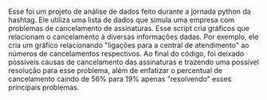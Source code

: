 Esse foi um projeto de análise de dados feito durante a jornada python da hashtag. Ele utiliza uma lista de dados que simula uma empresa com problemas de cancelamento de assinaturas.
Esse script cria gráficos que relacionam o cancelamento à diversas informações dadas. Por exemplo, ele cria um gráfico relacionando "ligações para a central de atendimento" ao números de cancelamentos respectivos.
Ao final do código, foi deixado possíveis causas de cancelamento das assinaturas e trazendo uma possível resolução para esse problema, além de enfatizar o percentual de cancelamento caindo de 56% para 19% apenas "resolvendo" esses principais problemas.
